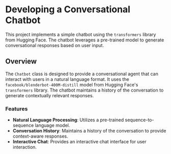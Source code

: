 # Developing a Conversational Chatbot

This project implements a simple chatbot using the `transformers` library from Hugging Face. The chatbot leverages a pre-trained model to generate conversational responses based on user input.

## Overview

The `Chatbot` class is designed to provide a conversational agent that can interact with users in a natural language format. It uses the `facebook/blenderbot-400M-distill` model from Hugging Face's `transformers` library. The chatbot maintains a history of the conversation to generate contextually relevant responses.

### Features
- **Natural Language Processing**: Utilizes a pre-trained sequence-to-sequence language model.
- **Conversation History**: Maintains a history of the conversation to provide context-aware responses.
- **Interactive Chat**: Provides an interactive chat interface for user interaction.

 
